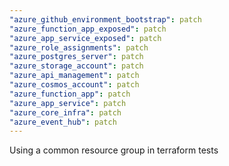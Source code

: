 ```yaml
---
"azure_github_environment_bootstrap": patch
"azure_function_app_exposed": patch
"azure_app_service_exposed": patch
"azure_role_assignments": patch
"azure_postgres_server": patch
"azure_storage_account": patch
"azure_api_management": patch
"azure_cosmos_account": patch
"azure_function_app": patch
"azure_app_service": patch
"azure_core_infra": patch
"azure_event_hub": patch
---
```


Using a common resource group in terraform tests
